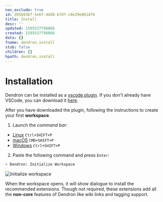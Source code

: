 ```yaml
---
nav_exclude: true
id: d95b93bf-5e6f-4dd0-b7d7-c8e29e061876
title: Install
desc: ''
updated: 1595537796868
created: 1595537796868
data: {}
fname: dendron.install
stub: false
children: []
hpath: dendron.install
---
```


# Installation
Dendron can be installed as a [vscode plugin](https://marketplace.visualstudio.com/items?itemName=dendron.dendron). If you don't already have VSCode, you can download it [here](https://code.visualstudio.com/).

After you have downloaded the plugin, following the instructions to create your first **workspace**.

1. Launch the _command bar_:

- <a href="https://code.visualstudio.com/shortcuts/keyboard-shortcuts-linux.pdf">Linux</a> `Ctrl+SHIFT+P`
- <a href="https://code.visualstudio.com/shortcuts/keyboard-shortcuts-macos.pdf">macOS</a> `CMD+SHIFT+P`
- <a href="https://code.visualstudio.com/shortcuts/keyboard-shortcuts-windows.pdf">Windows</a> `Ctrl+SHIFT+P`

2. Paste the following command and press `Enter`:

```sh
> Dendron: Initialize Workspace
```

![Initialize workspace](https://foundation-prod-assetspublic53c57cce-8cpvgjldwysl.s3-us-west-2.amazonaws.com/assets/dendron-init.gif)

When the workspace opens, it will show dialogue to install the recommended extensions. Though not required, these extensions add all the **non-core** features of Dendron like wiki links and tagging support.
